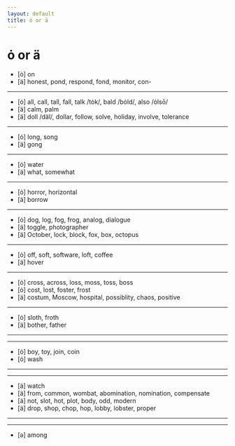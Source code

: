 ```yaml
---
layout: default
title: ȯ or ä
---
```


# ȯ or ä

* [ȯ] on
* [ä] honest, pond, respond, fond, monitor, con-

---

* [ȯ] all, call, tall, fall, talk /tȯk/, bald /bȯld/, also /ȯlsō/
* [ä] calm, palm
* [ä] doll /däl/, dollar, follow, solve, holiday, involve, tolerance

---

* [ȯ] long, song
* [ä] gong

---

* [ȯ] water
* [ä] what, somewhat

---

* [ȯ] horror, horizontal
* [ä] borrow

---

* [ȯ] dog, log, fog, frog, analog, dialogue
* [ä] toggle, photographer
* [ä] October, lock, block, fox, box, octopus

---

* [ȯ] off, soft, software, loft, coffee
* [ä] hover

---

* [ȯ] cross, across, loss, moss, toss, boss
* [ȯ] cost, lost, foster, frost
* [ä] costum, Moscow, hospital, possiblity, chaos, positive

---

* [ȯ] sloth, froth
* [ä] bother, father

---
---

* [ȯ] boy, toy, join, coin
* [ȯ] wash

---
---


* [ä] watch
* [ä] from, common, wombat, abomination, nomination, compensate
* [ä] not, slot, hot, plot, body, odd, modern
* [ä] drop, shop, chop, hop, lobby, lobster, proper

---
---

* [ə] among

